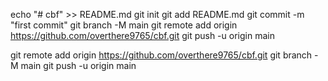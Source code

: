 echo "# cbf" >> README.md
git init
git add README.md
git commit -m "first commit"
git branch -M main
git remote add origin https://github.com/overthere9765/cbf.git
git push -u origin main

git remote add origin https://github.com/overthere9765/cbf.git
git branch -M main
git push -u origin main

